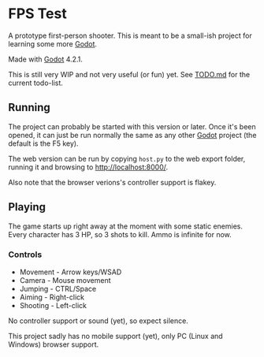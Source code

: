 # FPS Test

A prototype first-person shooter. This is meant to be a small-ish project for learning some more [Godot](https://godotengine.org).

Made with [Godot](https://godotengine.org) 4.2.1.

This is still very WIP and not very useful (or fun) yet. See [TODO.md](TODO.md) for the current todo-list.

## Running

The project can probably be started with this version or later. Once it's been opened, it can just be run normally the same as any other [Godot](https://godotengine.org) project (the default is the F5 key).

The web version can be run by copying `host.py` to the web export folder, running it and browsing to [http://localhost:8000/](http://localhost:8000/).

Also note that the browser verions's controller support is flakey.

## Playing

The game starts up right away at the moment with some static enemies. Every character has 3 HP, so 3 shots to kill. Ammo is infinite for now.

### Controls

* Movement - Arrow keys/WSAD
* Camera - Mouse movement
* Jumping - CTRL/Space
* Aiming - Right-click
* Shooting - Left-click

No controller support or sound (yet), so expect silence.

This project sadly has no mobile support (yet), only PC (Linux and Windows) browser support.
